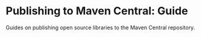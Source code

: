 # Publishing to Maven Central: Guide
Guides on publishing open source libraries to the Maven Central repository. 
